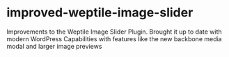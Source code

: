 improved-weptile-image-slider
=============================

Improvements to the Weptile Image Slider Plugin. Brought it up to date with modern WordPress Capabilities with features like the new backbone media modal and larger image previews
